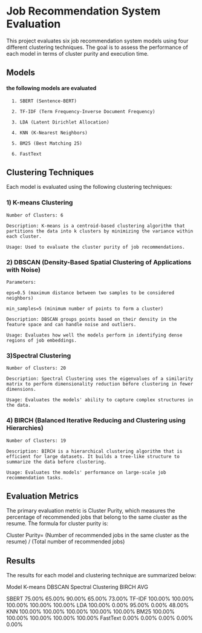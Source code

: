 # Job Recommendation System Evaluation
  This project evaluates six job recommendation system models using four different clustering techniques. The goal is to assess the performance of each model in terms of cluster purity and execution time.

## Models
#### the following models are evaluated 
      1. SBERT (Sentence-BERT)

      2. TF-IDF (Term Frequency-Inverse Document Frequency)

      3. LDA (Latent Dirichlet Allocation)

      4. KNN (K-Nearest Neighbors)

      5. BM25 (Best Matching 25)

      6. FastText

## Clustering Techniques 
  Each model is evaluated using the following clustering techniques:

### 1) K-means Clustering
    Number of Clusters: 6

    Description: K-means is a centroid-based clustering algorithm that partitions the data into k clusters by minimizing the variance within each cluster.

    Usage: Used to evaluate the cluster purity of job recommendations.

### 2) DBSCAN (Density-Based Spatial Clustering of Applications with Noise)
    Parameters:

    eps=0.5 (maximum distance between two samples to be considered neighbors)

    min_samples=5 (minimum number of points to form a cluster)

    Description: DBSCAN groups points based on their density in the feature space and can handle noise and outliers.

    Usage: Evaluates how well the models perform in identifying dense regions of job embeddings.

### 3)Spectral Clustering
    Number of Clusters: 20

    Description: Spectral Clustering uses the eigenvalues of a similarity matrix to perform dimensionality reduction before clustering in fewer dimensions.

    Usage: Evaluates the models' ability to capture complex structures in the data.

### 4) BIRCH (Balanced Iterative Reducing and Clustering using Hierarchies)
    Number of Clusters: 19

    Description: BIRCH is a hierarchical clustering algorithm that is efficient for large datasets. It builds a tree-like structure to summarize the data before clustering.

    Usage: Evaluates the models' performance on large-scale job recommendation tasks.

## Evaluation Metrics
  The primary evaluation metric is Cluster Purity, which measures the percentage of recommended jobs that belong to the same cluster as the resume. The formula for cluster purity is:

  Cluster Purity=  (Number of recommended jobs in the same cluster as the resume) / (Total number of recommended jobs)



## Results
  The results for each model and clustering technique are summarized below:

  Model     	K-means   	DBSCAN      	Spectral Clustering     	BIRCH         AVG  

  SBERT	      75.00%	    65.00%	          90.00%              	65.00%        73.00%
  TF-IDF	    100.00%    	100.00%	          100.00%	              100.00%       100.00%
  LDA	        100.00%	    0.00%          	  95.00%	              0.00%         48.00%
  KNN	        100.00%	    100.00%	          100.00%	              100.00%       100.00%
  BM25	      100.00%	    100.00%	          100.00%	              100.00%       100.00%
  FastText	  0.00%	      0.00%	            0.00%              	  0.00%         0.00%



